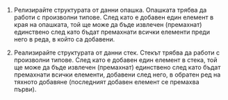 1. Релизирайте структурата от данни опашка. Опашката трябва да работи с произволни типове. След като е добавен един елемент в края на опашката, 
   той ще може да бъде извлечен (премахнат) единствено след като бъдат премахнати всички елементи преди него в реда, в който са добавени.

2. Реализирайте структурата от данни стек. Стекът трябва да работи с произволни типове. След като е добавен един елемент в стека, той ще може да 
   бъде извлечен (премахнат) единствено след като бъдат премахнати всички елементи, добавени след него, в обратен ред на тяхното добавяне 
   (последният добавен елемент се премахва първи).
